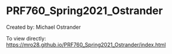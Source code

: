 # PRF760_Spring2021_Ostrander

Created by: Michael Ostrander

To view directly: https://mro28.github.io/PRF760_Spring2021_Ostrander/index.html
